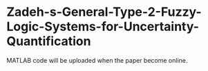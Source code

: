# Zadeh-s-General-Type-2-Fuzzy-Logic-Systems-for-Uncertainty-Quantification
MATLAB code will be uploaded when the paper become online.
